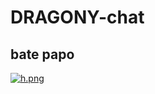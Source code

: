 # DRAGONY-chat
bate papo
---
 [![h.png](https://i.postimg.cc/xdX3tjzT/h.png)](https://postimg.cc/xkSmd25W)

